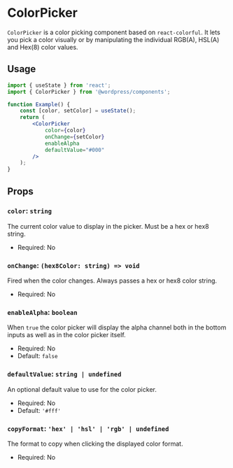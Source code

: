 # ColorPicker

`ColorPicker` is a color picking component based on `react-colorful`. It lets you pick a color visually or by manipulating the individual RGB(A), HSL(A) and Hex(8) color values.

## Usage

```jsx
import { useState } from 'react';
import { ColorPicker } from '@wordpress/components';

function Example() {
	const [color, setColor] = useState();
	return (
		<ColorPicker
			color={color}
			onChange={setColor}
			enableAlpha
			defaultValue="#000"
		/>
	);
}
```

## Props

### `color`: `string`

The current color value to display in the picker. Must be a hex or hex8 string.

- Required: No

### `onChange`: `(hex8Color: string) => void`

Fired when the color changes. Always passes a hex or hex8 color string.

- Required: No

### `enableAlpha`: `boolean`

When `true` the color picker will display the alpha channel both in the bottom inputs as well as in the color picker itself.

- Required: No
- Default: `false`

### `defaultValue`: `string | undefined`

An optional default value to use for the color picker.

- Required: No
- Default: `'#fff'`

### `copyFormat`: `'hex' | 'hsl' | 'rgb' | undefined`

The format to copy when clicking the displayed color format.

- Required: No
